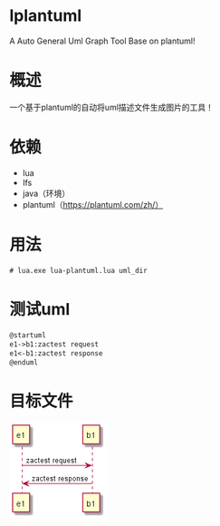 # lplantuml
A Auto General Uml Graph Tool Base on plantuml!

# 概述
一个基于plantuml的自动将uml描述文件生成图片的工具！

# 依赖
- lua
- lfs
- java（环境）
- plantuml（https://plantuml.com/zh/）

# 用法
```shell
# lua.exe lua-plantuml.lua uml_dir
```

# 测试uml
```uml
@startuml
e1->b1:zactest request
e1<-b1:zactest response
@enduml
```
# 目标文件
![image](https://github.com/xiyoo0812/lplantuml/blob/master/example/test.png)
